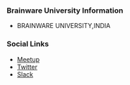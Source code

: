 ### Brainware University Information
* BRAINWARE UNIVERSITY,INDIA

### Social Links
* [Meetup](http://www.meetup.com/OWASP-BRAINWARE-UNIVERSITY)
* [Twitter](https://twitter.com/owasp_brainware)
* [Slack](https://owasp.slack.com)
